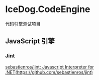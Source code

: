 # IceDog.CodeEngine

代码引擎测试项目

## JavaScript 引擎

### Jint

[sebastienros/jint: Javascript Interpreter for .NET(https://github.com/sebastienros/jint)](https://github.com/sebastienros/jint)